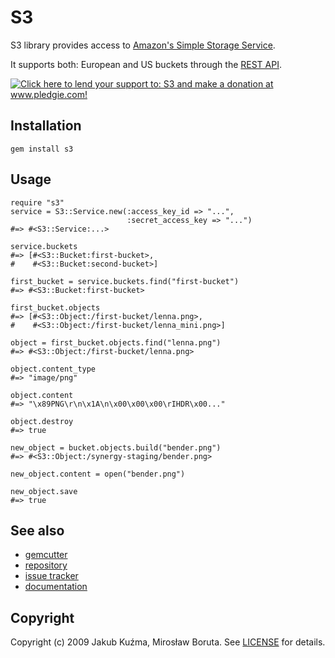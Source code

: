 # S3

S3 library provides access to [Amazon's Simple Storage Service](http://aws.amazon.com/s3/).

It supports both: European and US buckets through the [REST API](http://docs.amazonwebservices.com/AmazonS3/latest/API/APIRest.html).

<a href="http://pledgie.com/campaigns/14173"><img alt="Click here to lend your support to: S3 and make a donation at www.pledgie.com!" src="http://pledgie.com/campaigns/14173.png?skin_name=chrome" border="0" /></a>

## Installation

    gem install s3

## Usage

    require "s3"
    service = S3::Service.new(:access_key_id => "...",
                              :secret_access_key => "...")
    #=> #<S3::Service:...>

    service.buckets
    #=> [#<S3::Bucket:first-bucket>,
    #    #<S3::Bucket:second-bucket>]

    first_bucket = service.buckets.find("first-bucket")
    #=> #<S3::Bucket:first-bucket>

    first_bucket.objects
    #=> [#<S3::Object:/first-bucket/lenna.png>,
    #    #<S3::Object:/first-bucket/lenna_mini.png>]

    object = first_bucket.objects.find("lenna.png")
    #=> #<S3::Object:/first-bucket/lenna.png>

    object.content_type
    #=> "image/png"

    object.content
    #=> "\x89PNG\r\n\x1A\n\x00\x00\x00\rIHDR\x00..."

    object.destroy
    #=> true

    new_object = bucket.objects.build("bender.png")
    #=> #<S3::Object:/synergy-staging/bender.png>

    new_object.content = open("bender.png")

    new_object.save
    #=> true

## See also

* [gemcutter](http://gemcutter.org/gems/s3)
* [repository](http://github.com/qoobaa/s3)
* [issue tracker](http://github.com/qoobaa/s3/issues)
* [documentation](http://qoobaa.github.com/s3)

## Copyright

Copyright (c) 2009 Jakub Kuźma, Mirosław Boruta. See [LICENSE](http://github.com/qoobaa/s3/raw/master/LICENSE) for details.
